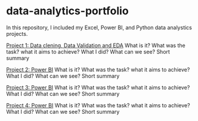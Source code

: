 # data-analytics-portfolio


In this repository, I included my Excel, Power BI, and Python data analystics projects. 

[Project 1: Data clening, Data Validation and EDA]()
What is it? 
What was the task? 
what it aims to achieve? 
What I did? What can we see? 
Short summary

[Project 2: Power BI]()
What is it? 
What was the task? 
what it aims to achieve?
What I did? What can we see? 
Short summary

[Project 3: Power BI]()
What is it? 
What was the task? 
what it aims to achieve?
What I did? What can we see? 
Short summary

[Project 4: Power BI]()
What is it? 
What was the task? 
what it aims to achieve?
What I did? What can we see? 
Short summary
